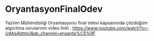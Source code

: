 # OryantasyonFinalOdev

Yazılım Mühendisliği Oryantasyonu final ödevi kapsamında çözdüğüm algoritma sorularının video linki : https://www.youtube.com/watch?v=-UdAsAbttpU&ab_channel=ensarda%C5%9F
